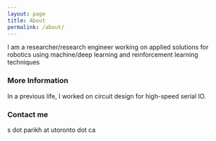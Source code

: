 ```yaml
---
layout: page
title: About
permalink: /about/
---
```


I am a researcher/research engineer working on applied solutions for robotics using machine/deep learning and reinforcement learning techniques

### More Information

In a previous life, I worked on circuit design for high-speed serial IO. 

### Contact me

s dot parikh at utoronto dot ca
